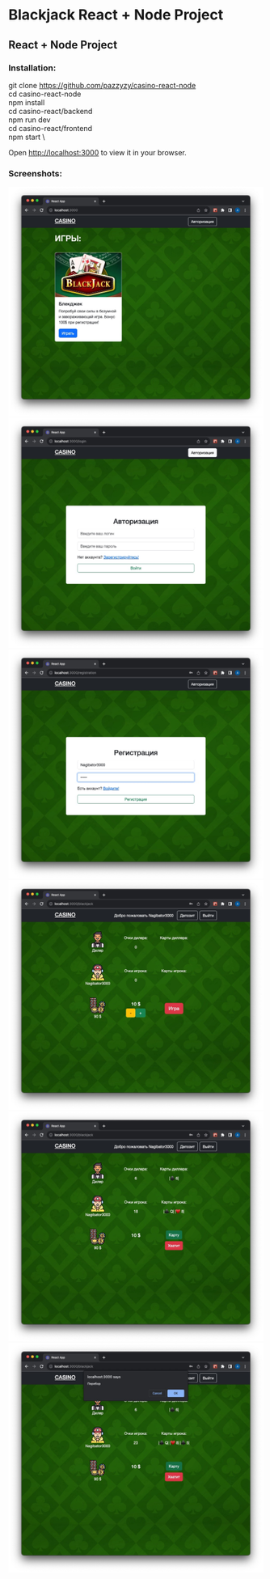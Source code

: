 # Blackjack React + Node Project

## React + Node Project

### Installation:

git clone https://github.com/pazzyzy/casino-react-node \
cd casino-react-node \
npm install \
cd casino-react/backend \
npm run dev \
cd casino-react/frontend \
npm start \

Open [http://localhost:3000](http://localhost:3000) to view it in your browser.

### Screenshots:

![main-screen](https://github.com/pazzyzy/casino-react-node/blob/main/frontend/screenshots/1.jpg)
![auth](https://github.com/pazzyzy/casino-react-node/blob/main/frontend/screenshots/2.jpg)
![reg](https://github.com/pazzyzy/casino-react-node/blob/main/frontend/screenshots/3.jpg)
![game](https://github.com/pazzyzy/casino-react-node/blob/main/frontend/screenshots/4.jpg)
![game+cards](https://github.com/pazzyzy/casino-react-node/blob/main/frontend/screenshots/5.jpg)
![loose](https://github.com/pazzyzy/casino-react-node/blob/main/frontend/screenshots/6.jpg)
